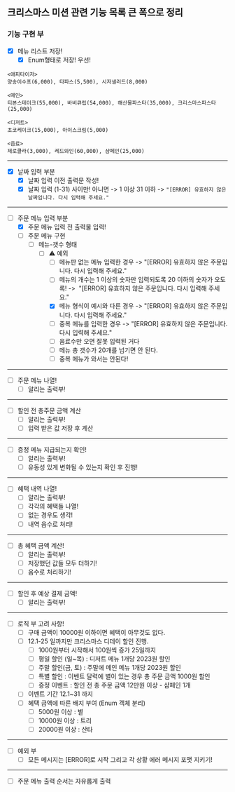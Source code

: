 ## 크리스마스 미션 관련 기능 목록 큰 폭으로 정리





### 기능 구현 부

- [X] 메뉴 리스트 저장!
  - [X] Enum형태로 저장! 우선!
```
<애피타이저>
양송이수프(6,000), 타파스(5,500), 시저샐러드(8,000)

<메인>
티본스테이크(55,000), 바비큐립(54,000), 해산물파스타(35,000), 크리스마스파스타(25,000)

<디저트>
초코케이크(15,000), 아이스크림(5,000)

<음료>
제로콜라(3,000), 레드와인(60,000), 샴페인(25,000)
````

---

- [X] 날짜 입력 부분
  - [X] 날짜 입력 이전 출력문 작성!
  - [X] 날짜 입력 (1-31) 사이만! 아니면 -> 1 이상 31 이하 -> `"[ERROR] 유효하지 않은 날짜입니다. 다시 입력해 주세요."`

---
- [ ] 주문 메뉴 입력 부분
  - [X] 주문 메뉴 입력 전 출력물 입력! 
  - [ ] 주문 메뉴 구현
      - [ ] 메뉴-갯수 형태 
        - [ ] ⚠️ 예외
          - [ ] 메뉴판 없는 메뉴 입력한 경우 -> "[ERROR] 유효하지 않은 주문입니다. 다시 입력해 주세요."
          - [ ] 메뉴의 개수는 1 이상의 숫자만 입력되도록 20 이하의 숫자가 오도록! ->  "[ERROR] 유효하지 않은 주문입니다. 다시 입력해 주세요."
          - [X] 메뉴 형식이 예시와 다른 경우 -> "[ERROR] 유효하지 않은 주문입니다. 다시 입력해 주세요."
          - [ ] 중복 메뉴를 입력한 경우  -> "[ERROR] 유효하지 않은 주문입니다. 다시 입력해 주세요."
          - [ ] 음료수만 오면 잘못 입력된 거다
          - [ ] 메뉴 총 갯수가 20개를 넘기면 안 된다.
          - [ ] 중복 메뉴가 와서는 안된다!
---
- [ ] 주문 메뉴 나열!
  - [ ] 알리는 출력부!  
---
- [ ] 할인 전 총주문 금액 계산
  - [ ] 알리는 출력부!
  - [ ] 입력 받은 값 저장 후 계산
---
- [ ] 증정 메뉴 지급되는지 확인!
  - [ ] 알리는 출력부!
  - [ ] 유동성 있게 변화될 수 있는지 확인 후 진행!
---
- [ ] 혜택 내역 나열!
  -[ ] 알리는 출력부!
  - [ ] 각각의 혜택들 나열!
  - [ ] 없는 경우도 생각!
  - [ ] 내역 음수로 처리!

---
- [ ] 총 혜택 금액 계산!
  - [ ] 알리는 출력부! 
  - [ ] 저장했던 값들 모두 더하기!
  - [ ] 음수로 처리하기!
---

- [ ] 할인 후 예상 결제 금액!
  - [ ] 알리는 출력부!
---
- [ ] 로직 부 고려 사항!
  - [ ]  구매 금액이 10000원 이하이면 혜택이 아무것도 없다.
  - [ ] 12.1-25 일까지만 크리스마스 디데이 할인 진행.
     - [ ] 1000원부터 시작해서 100원씩 증가 25일까지
     - [ ] 평일 할인 (일~목) : 디저트 메뉴 1개당 2023원 할인
     - [ ] 주말 할인(금, 토) : 주말에 메인 메뉴 1개당 2023원 할인
     - [ ] 특별 할인 : 이벤트 달력에 별이 있는 경우 총 주문 금액 1000원 할인
     - [ ] 증정 이벤트 : 할인 전 총 주문 금액 12만원 이상 - 샴페인 1개
  - [ ] 이벤트 기간 12.1~31 까지
  - [ ] 혜택 금액에 따른 배지 부여 (Enum 객체 분리)
    - [ ] 5000원 이상 : 별
    - [ ] 10000원 이상 : 트리
    - [ ] 20000원 이상 : 산타
---
- [ ] 예외 부
   - [ ] 모든 메시지는 [ERROR]로 시작 그리고 각 상황 에러 메시지 포맷 지키기!
---
- [ ] 주문 메뉴 출력 순서는 자유롭게 출력
